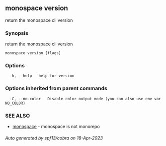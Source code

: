 ## monospace version

return the monospace cli version

### Synopsis

return the monospace cli version

```
monospace version [flags]
```

### Options

```
  -h, --help   help for version
```

### Options inherited from parent commands

```
  -C, --no-color   Disable color output mode (you can also use env var NO_COLOR)
```

### SEE ALSO

* [monospace](monospace.md)	 - monospace is not monorepo

###### Auto generated by spf13/cobra on 18-Apr-2023
